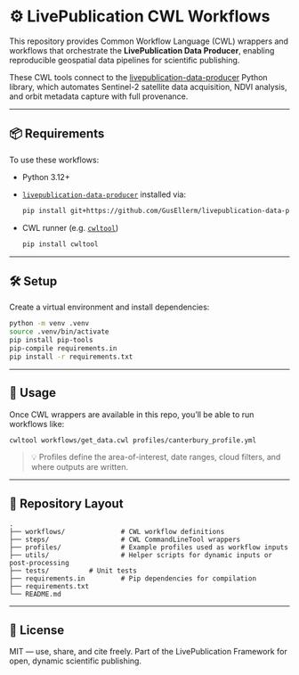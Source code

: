 # ⚙️ LivePublication CWL Workflows

This repository provides Common Workflow Language (CWL) wrappers and workflows that orchestrate the **LivePublication Data Producer**, enabling reproducible geospatial data pipelines for scientific publishing.

These CWL tools connect to the [livepublication-data-producer](https://github.com/GusEllerm/livepublication-data-producer) Python library, which automates Sentinel-2 satellite data acquisition, NDVI analysis, and orbit metadata capture with full provenance.

---

## 📦 Requirements

To use these workflows:

- Python 3.12+
- [`livepublication-data-producer`](https://github.com/GusEllerm/livepublication-data-producer) installed via:

  ```bash
  pip install git+https://github.com/GusEllerm/livepublication-data-producer.git
  ```
- CWL runner (e.g. [`cwltool`](https://github.com/common-workflow-language/cwltool))

  ```bash
  pip install cwltool
  ```

---

## 🛠️ Setup

Create a virtual environment and install dependencies:

```bash
python -m venv .venv
source .venv/bin/activate
pip install pip-tools
pip-compile requirements.in
pip install -r requirements.txt
```

---

## 🚀 Usage

Once CWL wrappers are available in this repo, you’ll be able to run workflows like:

```bash
cwltool workflows/get_data.cwl profiles/canterbury_profile.yml
```

> 💡 Profiles define the area-of-interest, date ranges, cloud filters, and where outputs are written.

---

## 📂 Repository Layout

```
.
├── workflows/              # CWL workflow definitions
├── steps/                  # CWL CommandLineTool wrappers
├── profiles/               # Example profiles used as workflow inputs
├── utils/                  # Helper scripts for dynamic inputs or post-processing
├── tests/		    # Unit tests
├── requirements.in         # Pip dependencies for compilation
├── requirements.txt
└── README.md
```

---

## 📖 License

MIT — use, share, and cite freely.
Part of the LivePublication Framework for open, dynamic scientific publishing.
